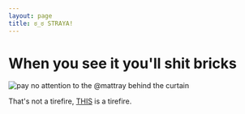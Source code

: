 ```yaml
---
layout: page
title: ಠ_ಠ STRAYA!
---
```


# When you see it you'll shit bricks

![pay no attention to the @mattray behind the curtain][australia]

That's not a tirefire, [THIS](http://www.abc.net.au/news/2016-01-11/melbourne-industrial-fire-in-pictures/7080620) is a tirefire.


[australia]: ./australia.gif
